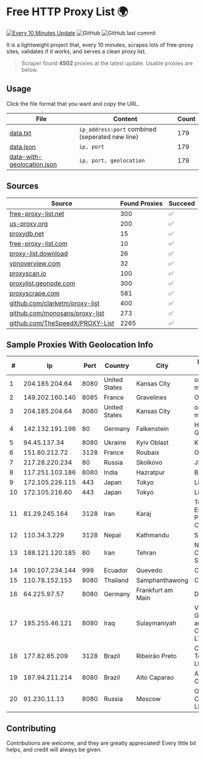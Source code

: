 
# Free HTTP Proxy List 🌍

[![Every 10 Minutes Update](https://github.com/mertguvencli/http-proxy-list/actions/workflows/main.yml/badge.svg?branch=main)](https://github.com/mertguvencli/http-proxy-list/actions/workflows/main.yml)
![GitHub](https://img.shields.io/github/license/mertguvencli/http-proxy-list)
![GitHub last commit](https://img.shields.io/github/last-commit/mertguvencli/http-proxy-list)

It is a lightweight project that, every 10 minutes, scrapes lots of free-proxy sites, validates if it works, and serves a clean proxy list.


> Scraper found **4502** proxies at the latest update. Usable proxies are below.

## Usage

Click the file format that you want and copy the URL.


|File|Content|Count|
|----|-------|-----|
|[data.txt](https://raw.githubusercontent.com/mertguvencli/http-proxy-list/main/proxy-list/data.txt)|`ip_address:port` combined (seperated new line)|179|
|[data.json](https://raw.githubusercontent.com/mertguvencli/http-proxy-list/main/proxy-list/data.json)|`ip, port`|179|
|[data-with-geolocation.json](https://raw.githubusercontent.com/mertguvencli/http-proxy-list/main/proxy-list/data-with-geolocation.json)|`ip, port, geolocation`|179|

## Sources

|Source|Found Proxies|Succeed|
|------|-------------|-------|
|[free-proxy-list.net](https://free-proxy-list.net)|300|✅|
|[us-proxy.org](https://www.us-proxy.org)|200|✅|
|[proxydb.net](http://proxydb.net)|15|✅|
|[free-proxy-list.com](https://free-proxy-list.com/?page=&port=&type%5B%5D=http&type%5B%5D=https&up_time=0&search=Search)|10|✅|
|[proxy-list.download](https://www.proxy-list.download/HTTP)|26|✅|
|[vpnoverview.com](https://vpnoverview.com/privacy/anonymous-browsing/free-proxy-servers)|32|✅|
|[proxyscan.io](https://www.proxyscan.io)|100|✅|
|[proxylist.geonode.com](https://proxylist.geonode.com/api/proxy-list?limit=300&page=1&sort_by=lastChecked&sort_type=desc&protocols=http,https)|300|✅|
|[proxyscrape.com](https://api.proxyscrape.com/v2/?request=displayproxies&protocol=http&timeout=10000&country=all&ssl=all&anonymity=all)|581|✅|
|[github.com/clarketm/proxy-list](https://raw.githubusercontent.com/clarketm/proxy-list/master/proxy-list-raw.txt)|400|✅|
|[github.com/monosans/proxy-list](https://raw.githubusercontent.com/monosans/proxy-list/main/proxies/http.txt)|273|✅|
|[github.com/TheSpeedX/PROXY-List](https://raw.githubusercontent.com/TheSpeedX/PROXY-List/master/http.txt)|2265|✅|


## Sample Proxies With Geolocation Info

|#|Ip|Port|Country|City|Internet Service Provider|
|-|--|----|-------|----|-------------------------|
|1|204.185.204.64|8080|United States|Kansas City|org-morenet.more.net|
|2|149.202.160.140|8085|France|Gravelines|OVH SAS|
|3|204.185.204.64|8080|United States|Kansas City|org-morenet.more.net|
|4|142.132.191.196|80|Germany|Falkenstein|Hetzner Online GmbH|
|5|94.45.137.34|8080|Ukraine|Kyiv Oblast|Kievline LLC|
|6|151.80.212.72|3128|France|Roubaix|OVH SAS|
|7|217.28.220.234|80|Russia|Skolkovo|JSC IOT|
|8|117.251.103.186|8080|India|Hazratpur|BSNL Internet|
|9|172.105.226.115|443|Japan|Tokyo|Linode, LLC|
|10|172.105.216.60|443|Japan|Tokyo|Linode, LLC|
|11|81.29.245.164|3128|Iran|Karaj|Tose'h Fanavari Ertebabat Pasargad Arian Co. PJS|
|12|110.34.3.229|3128|Nepal|Kathmandu|SUBISU C7|
|13|188.121.120.185|80|Iran|Tehran|Noyan Abr Arvan Co. ( Private Joint Stock)|
|14|190.107.234.144|999|Ecuador|Quevedo|CINECABLE TV|
|15|110.78.152.153|8080|Thailand|Samphanthawong|CAT-BB|
|16|64.225.97.57|8080|Germany|Frankfurt am Main|DigitalOcean, LLC|
|17|185.255.46.121|8080|Iraq|Sulaymaniyah|Valin Company for General Trading and Communication LTD|
|18|177.82.85.209|3128|Brazil|Ribeirão Preto|Claro NXT Telecomunicacoes Ltda|
|19|187.94.211.214|8080|Brazil|Alto Caparao|Acesse Comunicação Ltda|
|20|91.230.11.13|8080|Russia|Moscow|Optima Communications, LLC|



## Contributing

Contributions are welcome, and they are greatly appreciated! Every
little bit helps, and credit will always be given.

